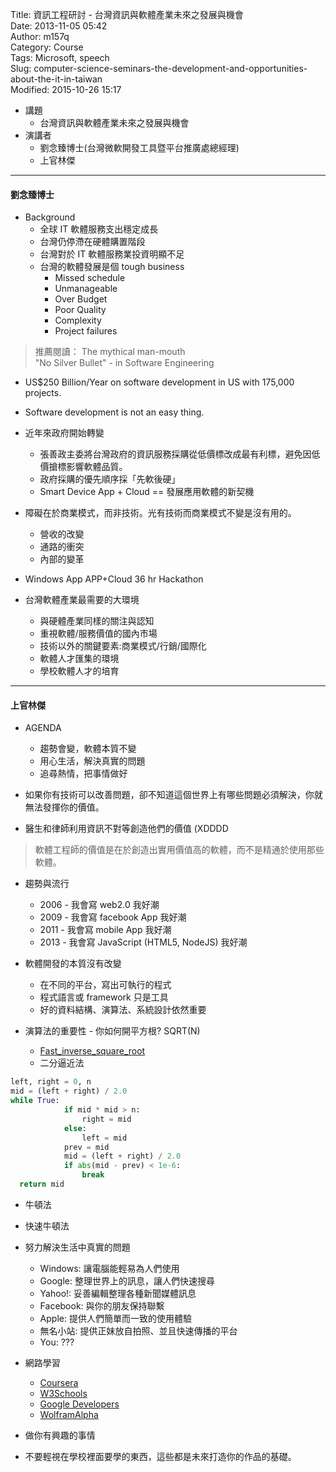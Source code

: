 Title: 資訊工程研討 - 台灣資訊與軟體產業未來之發展與機會  
Date: 2013-11-05 05:42  
Author: m157q  
Category: Course  
Tags: Microsoft, speech  
Slug: computer-science-seminars-the-development-and-opportunities-about-the-it-in-taiwan  
Modified: 2015-10-26 15:17  
  
+ 講題  
    + 台灣資訊與軟體產業未來之發展與機會  
+ 演講者  
    + 劉念臻博士(台灣微軟開發工具暨平台推廣處總經理)  
    + 上官林傑  
  
---  
  
#### 劉念臻博士  
+ Background  
	+ 全球 IT 軟體服務支出穩定成長  
	+ 台灣仍停滯在硬體購置階段  
	+ 台灣對於 IT 軟體服務業投資明顯不足  
	+ 台灣的軟體發展是個 tough business  
  		+ Missed schedule  
    	+ Unmanageable  
    	+ Over Budget  
    	+ Poor Quality  
    	+ Complexity  
    	+ Project failures  
  
> 推薦閱讀： The mythical man-mouth  
> "No Silver Bullet" - in Software Engineering  
  
+ US$250 Billion/Year on software development in US with 175,000 projects.  
+ Software development is not an easy thing.  
  
+ 近年來政府開始轉變  
	+ 張善政主委將台灣政府的資訊服務採購從低價標改成最有利標，避免因低價搶標影響軟體品質。  
	+ 政府採購的優先順序採「先軟後硬」  
  + Smart Device App + Cloud == 發展應用軟體的新契機  
  
+ 障礙在於商業模式，而非技術。光有技術而商業模式不變是沒有用的。  
	+ 營收的改變  
  + 通路的衝突  
  + 內部的變革  
  
+ Windows App APP+Cloud 36 hr Hackathon  
  
+ 台灣軟體產業最需要的大環境  
	+ 與硬體產業同樣的關注與認知  
  + 重視軟體/服務價值的國內市場  
  + 技術以外的關鍵要素:商業模式/行銷/國際化  
  + 軟體人才匯集的環境  
  + 學校軟體人才的培育  
  
---  
  
#### 上官林傑  
  
+ AGENDA  
    + 趨勢會變，軟體本質不變  
    + 用心生活，解決真實的問題  
    + 追尋熱情，把事情做好  
  
+ 如果你有技術可以改善問題，卻不知道這個世界上有哪些問題必須解決，你就無法發揮你的價值。  
+ 醫生和律師利用資訊不對等創造他們的價值 (XDDDD  
  
> 軟體工程師的價值是在於創造出實用價值高的軟體，而不是精通於使用那些軟體。  
  
+ 趨勢與流行  
    + 2006 - 我會寫 web2.0 我好潮  
    + 2009 - 我會寫 facebook App 我好潮  
    + 2011 - 我會寫 mobile App 我好潮  
    + 2013 - 我會寫 JavaScript (HTML5, NodeJS) 我好潮  
  
+ 軟體開發的本質沒有改變  
    + 在不同的平台，寫出可執行的程式  
    + 程式語言或 framework 只是工具  
    + 好的資料結構、演算法、系統設計依然重要  
  
+ 演算法的重要性 - 你如何開平方根? SQRT(N)  
	+ [Fast_inverse_square_root](https://en.wikipedia.org/wiki/Fast_inverse_square_root)  
	+ 二分逼近法  
```python  
left, right = 0, n  
mid = (left + right) / 2.0  
while True:  
			if mid * mid > n:  
				right = mid  
			else:  
				left = mid  
			prev = mid  
			mid = (left + right) / 2.0  
			if abs(mid - prev) < 1e-6:  
				break  
  return mid  
```  
  + 牛頓法  
  + 快速牛頓法  
  
+ 努力解決生活中真實的問題  
    + Windows: 讓電腦能輕易為人們使用  
    + Google: 整理世界上的訊息，讓人們快速搜尋  
    + Yahoo!: 妥善編輯整理各種新聞媒體訊息  
    + Facebook: 與你的朋友保持聯繫  
    + Apple: 提供人們簡單而一致的使用體驗  
    + 無名小站: 提供正妹放自拍照、並且快速傳播的平台  
    + You:  ???  
  
+ 網路學習  
    + [Coursera](https://www.coursera.org/)  
    + [W3Schools](http://www.w3schools.com/)  
    + [Google Developers](https://developers.google.com/)  
    + [WolframAlpha](http://www.wolframalpha.com/)  
  
+ 做你有興趣的事情  
+ 不要輕視在學校裡面要學的東西，這些都是未來打造你的作品的基礎。  
